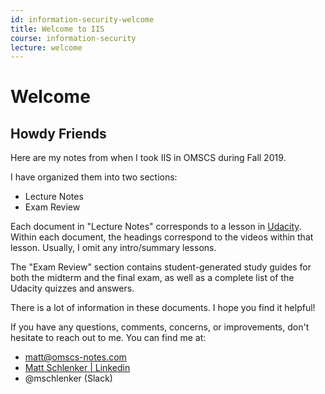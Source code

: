 ```yaml
---
id: information-security-welcome
title: Welcome to IIS
course: information-security
lecture: welcome
---
```


# Welcome

## Howdy Friends

Here are my notes from when I took IIS in OMSCS during Fall 2019.

I have organized them into two sections:

* Lecture Notes
* Exam Review

Each document in "Lecture Notes" corresponds to a lesson in [Udacity](https://classroom.udacity.com/courses/ud459). Within each document, the headings correspond to the videos within that lesson. Usually, I omit any intro/summary lessons.

The "Exam Review" section contains student-generated study guides for both the midterm and the final exam,
as well as a complete list of the Udacity quizzes and answers.

There is a lot of information in these documents. I hope you find it helpful!

If you have any questions, comments, concerns, or improvements, don't hesitate to reach out to me. You can find me at:

* [matt@omscs-notes.com](mailto:matt@omscs-notes.com)
* [Matt Schlenker \| Linkedin](https://www.linkedin.com/in/matt-schlenker-3457b047/)
* @mschlenker \(Slack\)
